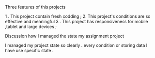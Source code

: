 Three features of this projects 

1 . This project contain fresh codding ;
2. This project's conditions are so effective and meaningful
3 . This project has responsiveness for mobile ,tablet and large devices ;


Discussion how I managed the state my assignment project 

I managed my project state so clearly . every condition or storing data I have use specific state . 